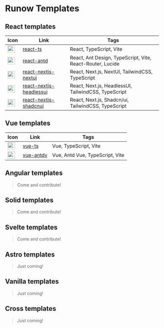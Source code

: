 # Runow Templates

## React templates

| Icon                                                                                                    | Link                                                                                   | Tags                                                      |
|---------------------------------------------------------------------------------------------------------|----------------------------------------------------------------------------------------|-----------------------------------------------------------|
| <img height="24" src="https://react.dev/apple-touch-icon.png"  width="24"/>                             | [react-ts](https://runow.dev/guide/react.html#react-typescript)                        | React, TypeScript, Vite                                   |
| <img height="24" src="https://gw.alipayobjects.com/zos/rmsportal/rlpTLlbMzTNYuZGGCVYM.png" width="24"/> | [react-antd](https://runow.dev/guide/react.html#react-antd)                            | React, Ant Design, TypeScript, Vite, React-Router, Lucide |
| <img height="24" src="https://www.heroui.com/apple-touch-icon.png" width="24"/>                         | [react-nextjs-nextui](https://runow.dev/guide/react.html#react-next-js-nextui)         | React, Next.js, NextUI, TailwindCSS, TypeScript           |
| <img height="24" src="https://headlessui.com/apple-touch-icon.png" width="24"/>                         | [react-nextjs-headlessui](https://runow.dev/guide/react.html#react-next-js-headlessui) | React, Next.js, HeadlessUI, TailwindCSS, TypeScript       |
| <img height="24" src="https://ui.shadcn.com/apple-touch-icon.png" width="24"/>                          | [react-nextjs-shadcnui](https://runow.dev/guide/react.html#react-next-js-shadcnui)     | React, Next.js, Shadcn/ui, TailwindCSS, TypeScript        |

## Vue templates

| Icon                                                                                 | Link                                                      | Tags                            |
|--------------------------------------------------------------------------------------|-----------------------------------------------------------|---------------------------------|
| <img height="24" src="https://cn.vuejs.org/logo.svg"  width="24"/>                   | [vue-ts](https://runow.dev/guide/vue.html#vue-typescript) | Vue, TypeScript, Vite           |
| <img height="24" src="https://next.antdv.com/assets/logo.1ef800a8.svg" width="24"/>  | [vue-antdv](https://runow.dev/guide/vue.html#vue-antdv)   | Vue, Antd Vue, TypeScript, Vite |

## Angular templates

> Come and contribute!

## Solid templates

> Come and contribute!

## Svelte templates

> Come and contribute!

## Astro templates

> Just coming!

## Vanilla templates

> Just coming!

## Cross templates

> Just coming!
